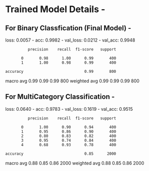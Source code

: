 # Trained Model Details -

## For Binary Classfication (Final Model) - 
loss: 0.0057 - acc: 0.9982 - val_loss: 0.0212 - val_acc: 0.9948

              precision    recall  f1-score   support

           0       0.98      1.00      0.99       400
           1       1.00      0.98      0.99       400

    accuracy                           0.99       800
   macro avg       0.99      0.99      0.99       800
weighted avg       0.99      0.99      0.99       800



## For MultiCategory Classification - 
loss: 0.0640 - acc: 0.9783 - val_loss: 0.1619 - val_acc: 0.9515

              precision    recall  f1-score   support

           0       1.00      0.90      0.94       400
           1       0.95      0.86      0.90       400
           2       0.80      0.83      0.82       400
           3       0.95      0.74      0.84       400
           4       0.68      0.93      0.78       400

    accuracy                           0.85      2000
   macro avg       0.88      0.85      0.86      2000
weighted avg       0.88      0.85      0.86      2000





